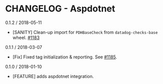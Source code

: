 # CHANGELOG - Aspdotnet

0.1.2 / 2018-05-11

* [SANITY] Clean-up import for `PDHBaseCheck` from `datadog-checks-base` wheel. [#1183][]

0.1.1 / 2018-03-07

* [Fix] Fixed tag initialization & reporting. See [#1185][].

0.1.0 / 2018-01-10

* [FEATURE] adds aspdotnet integration.

<!--- The following link definition list is generated by PimpMyChangelog --->
[#1183]: https://github.com/DataDog/integrations-core/issues/1183
[#1185]: https://github.com/DataDog/integrations-core/issues/1185
